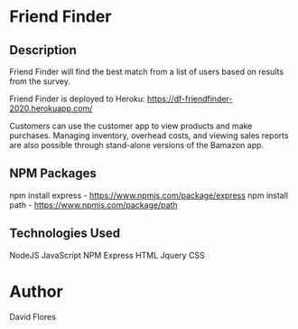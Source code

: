 # Friend Finder

## Description

Friend Finder will find the best match from a list of users based on results from the survey.

Friend Finder is deployed to Heroku: https://df-friendfinder-2020.herokuapp.com/

Customers can use the customer app to view products and make purchases. Managing inventory, overhead costs, and viewing sales reports are also possible through stand-alone versions of the Bamazon app.

## NPM Packages

npm install express - https://www.npmjs.com/package/express
npm install path - https://www.npmjs.com/package/path

## Technologies Used

NodeJS
JavaScript
NPM Express
HTML
Jquery
CSS

# Author
David Flores

